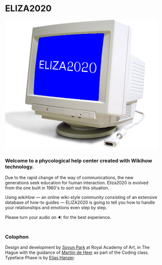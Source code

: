 # ELIZA2020

![ELIZA2020](images/ELIZA2020.jpg)


### Welcome to a phycological help center created with Wikihow technology.

Due to the rapid change of the way of communications, the new generations seek education for human interaction. Eliza2020 is evolved from the one built in 1960's to sort out this situation.

Using *wikiHow* — an online wiki-style community consisting of an extensive database of how-to guides — ELIZA2020 is going to tell you how to handle your relationships and emotions even step by step. 

Please turn your audio on :sound: for the best experience.
<br>
<br>

### Colophon

Design and development by [Soyun Park](http://soyunparrrk.com/) at Royal Academy of Art, in The Hague with the guidance of [Martijn de Heer](http://www.martijndeheer.nl/) as part of the Coding class. <br>
Typeface Phase is by [Elias Hanzer](https://www.eliashanzer.com). <br>



